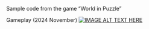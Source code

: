 Sample code from the game “World in Puzzle”


Gameplay (2024 November)
[![IMAGE ALT TEXT HERE](https://img.youtube.com/vi/YOUTUBE_VIDEO_ID_HERE/0.jpg)](https://www.youtube.com/watch?v=77XkTZEXeKk&ab_channel=MateuszWo%C5%BAniak)

